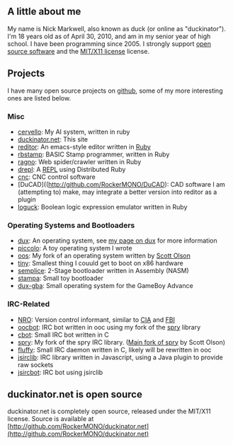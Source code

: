 ## A little about me ##
My name is Nick Markwell, also known as duck (or online as "duckinator"). I'm 18 years old as of April 30, 2010, and am in my senior year of high school. I have been programming since 2005. I strongly support [open source software](http://en.wikipedia.org/wiki/Open_source) and the [MIT/X11 license](http://en.wikipedia.org/wiki/MIT_License) license.

## Projects ##
I have many open source projects on [github](http://github.com/RockerMONO/), some of my more interesting ones are listed below.

### Misc ###
- [cervello](http://github.com/RockerMONO/cervello): My AI system, written in ruby
- [duckinator.net](http://github.com/RockerMONO/duckinator.net): This site
- [reditor](http://github.com/RockerMONO/reditor): An emacs-style editor written in [Ruby](http://ruby-lang.org)
- [rbstamp](http://github.com/RockerMONO/rbstamp): BASIC Stamp programmer, written in Ruby
- [ragno](http://github.com/RockerMONO/ragno): Web spider/crawler written in Ruby
- [drepl](http://github.com/RockerMONO/drepl): A [REPL](http://en.wikipedia.org/REPL) using Distributed Ruby
- [cnc](http://github.com/RockerMONO/cnc): CNC control software
- [DuCAD]((http://github.com/RockerMONO/DuCAD): CAD software I am (attempting to) make, may integrate a better version into reditor as a plugin
- [loguck](http://github.com/RockerMONO/loguck): Boolean logic expression emulator written in Ruby

### Operating Systems and Bootloaders ###
- [dux](http://github.com/RockerMONO/dux): An operating system, see [my page on dux](/dux) for more information
- [piccolo](http://github.com/RockerMONO/piccolo): A toy operating system I wrote
- [oos](http://github.com/RockerMONO/oos): My fork of an operating system written by [Scott Olson](http://scott-olson.org)
- [tiny](http://github.com/RockerMONO/tiny): Smallest thing I couuld get to boot on x86 hardware
- [semplice](http://github.com/RockerMONO/semplice): 2-Stage bootloader written in Assembly (NASM)
- [stampa](http://github.com/RockerMONO/stampa): Small toy bootloader
- [dux-gba](http://github.com/RockerMONO/dux-gba): Small operating system for the GameBoy Advance

### IRC-Related ###
- [NRO](http://github.com/RockerMONO/nro): Version control informant, similar to [CIA](http://cia.vc) and [FBI](http://fbi.danopia.net)
- [oocbot](http://github.com/RockerMONO/oocbot): IRC bot written in ooc using my fork of the [spry](http://github.com/RockerMONO/spry) library
- [cbot](http://github.com/RockerMONO/cbot): Small IRC bot written in C
- [spry](http://github.com/RockerMONO/spry): My fork of the spry IRC library. ([Main fork of spry](http://github.com/tsion/spry) by Scott Olson)
- [fluffy](http://github.com/RockerMONO/fluffy): Small IRC daemon written in C, likely will be rewritten in ooc
- [jsirclib](http://github.com/RockerMONO/jsirclib): IRC library written in Javascript, using a Java plugin to provide raw sockets
- [jsircbot](http://github.com/RockerMONO/jsircbot): IRC bot using jsirclib



## duckinator.net is open source ##

duckinator.net is completely open source, released under the MIT/X11 license.
Source is available at [http://github.com/RockerMONO/duckinator.net](http://github.com/RockerMONO/duckinator.net)
